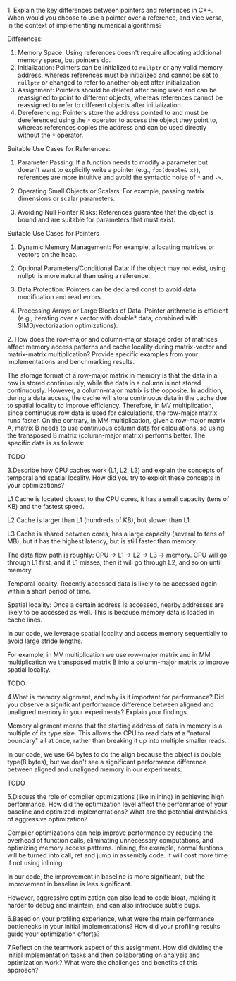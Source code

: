 $1.$ Explain the key differences between pointers and references in C++. When would you choose to use a pointer over a reference, and vice versa, in the context of implementing numerical algorithms?

Differences:
1. Memory Space: Using references doesn't require allocating additional memory space, but pointers do.
2. Initialization: Pointers can be initialized to `nullptr` or any valid memory address, whereas references must be initialized and cannot be set to `nullptr` or changed to refer to another object after initialization.
3. Assignment: Pointers should be deleted after being used and can be reassigned to point to different objects, whereas references cannot be reassigned to refer to different objects after initialization.
4. Dereferencing: Pointers store the address pointed to and must be dereferenced using the `*` operator to access the object they point to, whereas references copies the address and can be used directly without the `*` operator. 

Suitable Use Cases for References:

1. Parameter Passing: If a function needs to modify a parameter but doesn't want to explicitly write a pointer (e.g., `foo(double& x)`), references are more intuitive and avoid the syntactic noise of `*` and `->`.

2. Operating Small Objects or Scalars: For example, passing matrix dimensions or scalar parameters.

3. Avoiding Null Pointer Risks: References guarantee that the object is bound and are suitable for parameters that must exist.

Suitable Use Cases for Pointers

1. Dynamic Memory Management: For example, allocating matrices or vectors on the heap.

2. Optional Parameters/Conditional Data: If the object may not exist, using nullptr is more natural than using a reference.

3. Data Protection: Pointers can be declared const to avoid data modification and read errors.

4. Processing Arrays or Large Blocks of Data: Pointer arithmetic is efficient (e.g., iterating over a vector with double* data, combined with SIMD/vectorization optimizations).

$2.$ How does the row-major and column-major storage order of matrices affect memory access patterns and cache locality during matrix-vector and matrix-matrix multiplication? Provide specific examples from your implementations and benchmarking results.

The storage format of a row-major matrix in memory is that the data in a row is stored continuously, while the data in a column is not stored continuously. However, a column-major matrix is the opposite. In addition, during a data access, the cache will store continuous data in the cache due to spatial locality to improve efficiency. Therefore, in MV multiplication, since continuous row data is used for calculations, the row-major matrix runs faster. On the contrary, in MM multiplication, given a row-major matrix A, matrix B needs to use continuous column data for calculations, so using the transposed B matrix (column-major matrix) performs better. The specific data is as follows:

TODO

$3.$Describe how CPU caches work (L1, L2, L3) and explain the concepts of temporal and spatial locality. How did you try to exploit these concepts in your optimizations?

L1 Cache is located closest to the CPU cores, it has a small capacity (tens of KB) and the fastest speed.

L2 Cache is larger than L1 (hundreds of KB), but slower than L1.

L3 Cache is shared between cores, has a large capacity (several to tens of MB), but it has the highest latency, but is still faster than memory.

The data flow path is roughly: CPU → L1 → L2 → L3 → memory. CPU will go through L1 first, and if L1 misses, then it will go through L2, and so on until memory. 

Temporal locality: Recently accessed data is likely to be accessed again within a short period of time.

Spatial locality: Once a certain address is accessed, nearby addresses are likely to be accessed as well. This is because memory data is loaded in cache lines.

In our code, we leverage spatial locality and access memory sequentially to avoid large stride lengths.

For example, in MV multiplication we use row-major matrix and in MM multiplication we transposed matrix B into a column-major matrix to improve spatial locality.

TODO

$4.$What is memory alignment, and why is it important for performance? Did you observe a significant performance difference between aligned and unaligned memory in your experiments? Explain your findings.

Memory alignment means that the starting address of data in memory is a multiple of its type size. This allows the CPU to read data at a "natural boundary" all at once, rather than breaking it up into multiple smaller reads.

In our code, we use 64 bytes to do the align because the object is double type(8 bytes), but we don't see a significant performance difference between aligned and unaligned memory in our experiments.

TODO

$5.$Discuss the role of compiler optimizations (like inlining) in achieving high performance. How did the optimization level affect the performance of your baseline and optimized implementations? What are the potential drawbacks of aggressive optimization?

Compiler optimizations can help improve performance by reducing the overhead of function calls, eliminating unnecessary computations, and optimizing memory access patterns. Inlining, for example, normal funtions will be turned into call, ret and jump in assembly code. It will cost more time if not using inlining.

In our code, the improvement in baseline is more significant, but the improvement in baseline is less significant.

However, aggressive optimization can also lead to code bloat, making it harder to debug and maintain, and can also introduce subtle bugs.

$6.$Based on your profiling experience, what were the main performance bottlenecks in your initial implementations? How did your profiling results guide your optimization efforts?

$7.$Reflect on the teamwork aspect of this assignment. How did dividing the initial implementation tasks and then collaborating on analysis and optimization work? What were the challenges and benefits of this approach?

